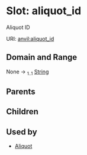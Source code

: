 
# Slot: aliquot_id

Aliquot ID

URI: [anvil:aliquot_id](https://anvilproject.org/acr-harmonized-data-model/aliquot_id)


## Domain and Range

None &#8594;  <sub>1..1</sub> [String](types/String.md)

## Parents


## Children


## Used by

 * [Aliquot](Aliquot.md)
